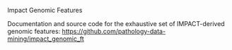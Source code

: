 Impact Genomic Features

Documentation and source code for the  exhaustive set of IMPACT-derived genomic features: https://github.com/pathology-data-mining/impact_genomic_ft
